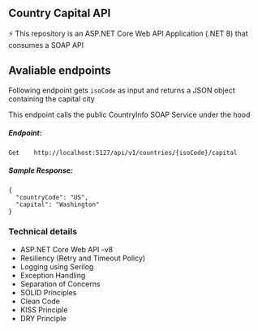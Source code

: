 ## Country Capital API
⚡ This repository is an ASP.NET Core Web API Application (.NET 8) that consumes a SOAP API


## Avaliable endpoints

Following endpoint gets `isoCode` as input and returns a JSON object containing the capital city

This endpoint calls the public CountryInfo SOAP Service under the hood

##### Endpoint:
```
Get    http://localhost:5127/api/v1/countries/{isoCode}/capital
```

##### Sample Response:
```
{
  "countryCode": "US",
  "capital": "Washington"
}
```



### Technical details
  -	ASP.NET Core Web API -v8  
  - Resiliency (Retry and Timeout Policy)
  - Logging using Serilog
  - Exception Handling
  - Separation of Concerns
  - SOLID Principles
  - Clean Code
  - KISS Principle
  - DRY Principle
